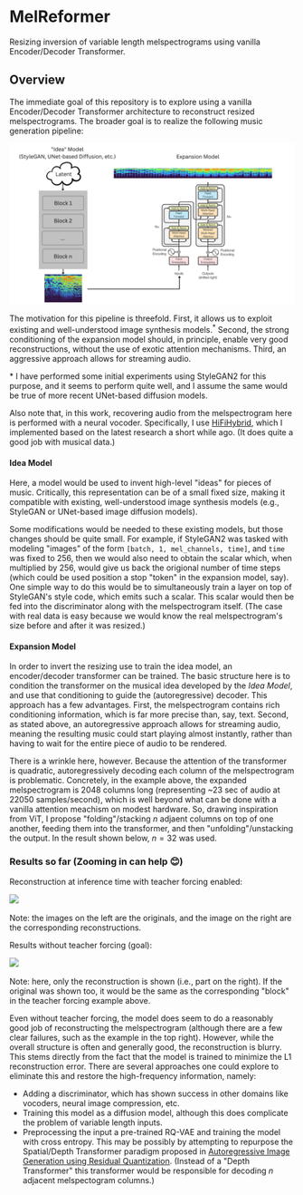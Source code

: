 # MelReformer

Resizing inversion of variable length melspectrograms using vanilla Encoder/Decoder Transformer.

## Overview

The immediate goal of this repository is to explore using a vanilla Encoder/Decoder Transformer architecture
to reconstruct resized melspectrograms. The broader goal is to realize the following music generation
pipeline:

![](/assets/Music%20Pipeline.png)

The motivation for this pipeline is threefold. First, it allows us to exploit existing
and well-understood image synthesis models.<sup>*</sup> Second, the strong conditioning of the expansion
model should, in principle, enable very good reconstructions, without the use of exotic attention
mechanisms. Third, an aggressive approach allows for streaming audio.

\* I have performed some initial experiments using StyleGAN2 for this purpose, and it seems to perform quite well, 
and I assume the same would be true of more recent UNet-based diffusion models.

Also note that, in this work, recovering audio from the melspectrogram here is performed with a neural vocoder.
Specifically, I use [HiFiHybrid](https://github.com/TariqAHassan/HiFiHybrid), which I implemented based on the
latest research a short while ago. (It does quite a good job with musical data.)

#### Idea Model

Here, a model would be used to invent high-level "ideas" for pieces of music.
Critically, this representation can be of a small fixed size, making it compatible
with existing, well-understood image synthesis models (e.g., StyleGAN or UNet-based image diffusion models).

Some modifications would be needed to these existing models, but those changes should be quite small.
For example, if StyleGAN2 was tasked with modeling "images" of the form `[batch, 1, mel_channels, time]`,
and `time` was fixed to 256, then we would also need to obtain the scalar which, when multiplied by 256, 
would give us back the origional number of time steps (which could be used position a stop "token" in the expansion model, say).
One simple way to do this would be to simultaneously train a layer on top of StyleGAN's style code, which emits 
such a scalar. This scalar would then be fed into the discriminator along with the melspectrogram itself. 
(The case with real data is easy because we would know the real melspectrogram's size before and after it was resized.)

#### Expansion Model

In order to invert the resizing use to train the idea model, an encoder/decoder transformer
can be trained. The basic structure here is to condition the transformer on the musical
idea developed by the _Idea Model_, and use that conditioning to guide the (autoregressive) decoder.
This approach has a few advantages. First, the melspectrogram contains rich conditioning information, 
which is far more precise than, say, text. Second, as stated above, an autoregressive approach allows for streaming
audio, meaning the resulting music could start playing almost instantly, rather than having 
to wait for the entire piece of audio to be rendered.

There is a wrinkle here, however. Because the attention of the transformer is quadratic,
autoregressively decoding each column of the melspectrogram is problematic. Concretely, in the example above,
the expanded melspectrogram is 2048 columns long (representing ~23 sec of audio at 22050 samples/second),
which is well beyond what can be done with a vanilla attention meachism on modest hardware. 
So, drawing inspiration from ViT, I propose "folding"/stacking $n$ adjaent columns on top of one another,
feeding them into the transformer, and then "unfolding"/unstacking the output. In the result shown below, $n=32$ was used. 

### Results so far (Zooming in can help 😊)

Reconstruction at inference time with teacher forcing enabled:

![](/assets/epoch_recon_63.png)

Note: the images on the left are the originals, and the image on the right are the corresponding
reconstructions.

Results without teacher forcing (goal):

![](/assets/epoch_condn_63.png)

Note: here, only the reconstruction is shown (i.e., part on the right). If the original was
shown too, it would be the same as the corresponding "block" in the teacher forcing example above.

Even without teacher forcing, the model does seem to do a reasonably good job of reconstructing the melspectrogram
(although there are a few clear failures, such as the example in the top right). However, while the overall
structure is often and generally good, the reconstruction is blurry. This stems directly from the fact that the model 
is trained to minimize the L1 reconstruction error. There are several approaches one could explore to eliminate this and 
restore the high-frequency information, namely:

  * Adding a discriminator, which has shown success in other domains like vocoders, neural image compression, etc.
  * Training this model as a diffusion model, although this does complicate the problem of variable length inputs.
  * Preprocessing the input a pre-trained RQ-VAE and training the model with cross entropy. This may be possibly by 
    attempting to repurpose the Spatial/Depth Transformer paradigm proposed in 
    [Autoregressive Image Generation using Residual Quantization](https://arxiv.org/abs/2203.01941). (Instead of a 
   "Depth Transformer" this transformer would be responsible for decoding $n$ adjacent melspectogram columns.)
